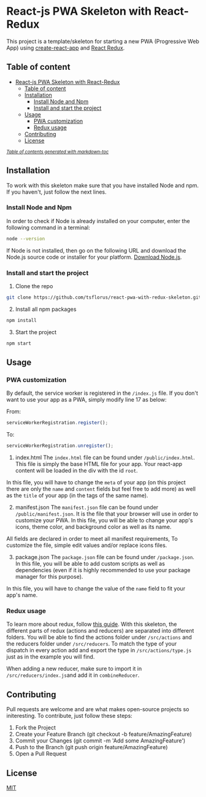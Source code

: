 # React-js PWA Skeleton with React-Redux

This project is a template/skeleton for starting a new PWA (Progressive Web App) using [create-react-app](https://reactjs.org/docs/create-a-new-react-app.html) and [React Redux](https://react-redux.js.org/).

## Table of content
- [React-js PWA Skeleton with React-Redux](#react-js-pwa-skeleton-with-react-redux)
  * [Table of content](#table-of-content)
  * [Installation](#installation)
    + [Install Node and Npm](#install-node-and-npm)
    + [Install and start the project](#install-and-start-the-project)
  * [Usage](#usage)
    + [PWA customization](#pwa-customization)
    + [Redux usage](#redux-usage)
  * [Contributing](#contributing)
  * [License](#license)

<small><i><a href='http://ecotrust-canada.github.io/markdown-toc/'>Table of contents generated with markdown-toc</a></i></small>

## Installation

To work with this skeleton make sure that you have installed Node and npm.
If you haven't, just follow the next lines.

### Install Node and Npm
In order to check if Node is already installed on your computer, enter the following command in a terminal:
```bash
node --version
```
If Node is not installed, then go on the following URL and download the Node.js source code or installer for your platform.
[Download Node.js](https://nodejs.org/en/download/).

### Install and start the project
1. Clone the repo
```bash
git clone https://github.com/tsflorus/react-pwa-with-redux-skeleton.git
```
2. Install all npm packages
```bash
npm install
```
3. Start the project
```bash
npm start
```

## Usage

### PWA customization
By default, the service worker is registered in the ```/index.js``` file. If you don't want to use your app as a PWA, simply modify line 17 as below:

From:
```javascript
serviceWorkerRegistration.register();
```
To:
```javascript
serviceWorkerRegistration.unregister();
```

1. index.html
The ```index.html``` file can be found under ```/public/index.html```. This file is simply the base HTML file for your app. Your react-app content will be loaded in the div with the id ```root```.

In this file, you will have to change the ```meta``` of your app (on this project there are only the ```name``` and ```content``` fields but feel free to add more) as well as the ```title``` of your app (in the tags of the same name).

2. manifest.json
The ```manifest.json``` file can be found under ```/public/manifest.json```. It is the file that your browser will use in order to customize your PWA. In this file, you will be able to change your app's icons, theme color, and background color as well as its name.

All fields are declared in order to meet all manifest requirements, To customize the file, simple edit values and/or replace icons files.

3. package.json
The ```package.json``` file can be found under ```/package.json```. In this file, you will be able to add custom scripts as well as dependencies (even if it is highly recommended to use your package manager for this purpose). 

In this file, you will have to change the value of the ```name``` field to fit your app's name.

### Redux usage
To learn more about redux, follow [this guide](https://redux.js.org/introduction/getting-started).
With this skeleton, the different parts of redux (actions and reducers) are separated into different folders. You will be able to find the actions folder under ```/src/actions``` and the reducers folder under ```/src/reducers```. 
To match the type of your dispatch in every action add and export the type in ```/src/actions/type.js``` just as in the example you will find.

When adding a new reducer, make sure to import it in ```/src/reducers/index.js```and add it in ```combineReducer```.

## Contributing
Pull requests are welcome and are what makes open-source projects so initeresting.
To contribute, just follow these steps:

1. Fork the Project
2. Create your Feature Branch (git checkout -b feature/AmazingFeature)
3. Commit your Changes (git commit -m 'Add some AmazingFeature')
4. Push to the Branch (git push origin feature/AmazingFeature)
5. Open a Pull Request

## License
[MIT](https://choosealicense.com/licenses/mit/)
